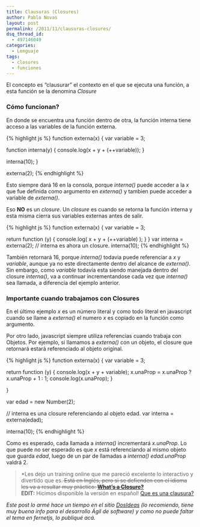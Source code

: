 ```yaml
---
title: Clausuras (Closures)
author: Pablo Novas
layout: post
permalink: /2011/11/clausuras-closures/
dsq_thread_id:
  - 497146049
categories:
  - Lenguaje
tags:
  - closures
  - funciones
---
```

El concepto es &#8220;clausurar&#8221; el contexto en el que se ejecuta una función, a esta función se la denomina *Closure*

### Cómo funcionan?

En donde se encuentra una función dentro de otra, la función interna tiene acceso a las variables de la función externa.

{% highlight js %}
function externa(x) {
   var variable = 3;

   function interna(y) {
      console.log(x + y + (++variable));
   }

   interna(10);
}

externa(2);
 {% endhighlight %}

Esto siempre dará 16 en la consola, porque *interna()* puede acceder a la *x* que fue definida como argumento en *externa()* y tambien puede acceder a variable de *externa()*.

Eso **NO** es un *closure*. Un *closure* es cuando se retorna la función interna y esta misma cierra sus variables externas antes de salir.  
<!--more-->

{% highlight js %}
function externa(x) {
   var variable = 3;

   return function (y) {
      console.log( x + y + (++variable) );
   }
}
var interna = externa(2); // interna es ahora un closure.
interna(10);
 {% endhighlight %}

También retornará 16, porque *interna()* todavia puede referenciar a *x* y *variable*, aunque ya no este directamente dentro del alcance de *externa()*. Sin embargo, como *variable* todavía esta siendo manejada dentro del closure *interna()*, va a continuar incrementandose cada vez que *interna()* sea llamada, a diferencia del ejemplo anterior.

### Importante cuando trabajamos con Closures

En el último ejemplo *x* es un número literal y como todo literal en javascript cuando se llame a *externa()* el numero *x* es copiado en la función como argumento.

Por otro lado, javascript siempre utiliza referencias cuando trabaja con Objetos. Por ejemplo, si llamamos a *externa()* con un objeto, el closure que retornará estará referenciado al objeto original.

{% highlight js %}
function externa(x) {
   var variable = 3;

   return function (y) {
      console.log(x + y + variable);
      x.unaProp = x.unaProp ? x.unaProp + 1 : 1;
      console.log(x.unaProp);
  }

}

var edad = new Number(2);

// interna es una closure referenciando al objeto edad.
var interna = externa(edad);

interna(10);
 {% endhighlight %}

Como es esperado, cada llamada a *interna()* incrementará *x.unaProp*. Lo que puede no ser esperado es que *x* está referenciando al mismo objeto que guarda *edad*, luego de un par de llamadas a *interna()* *edad.unaProp* valdrá 2.

> *Les dejo un training online que me pareció excelente lo interactivo y divertido que es.<del datetime="2012-04-16T13:43:31+00:00"> Está en Inglés, pero si se defienden con el idioma les va a resultar muy práctico: <a title="What's a Closure?" href="http://nathansjslessons.appspot.com/" target="_blank"><b>What&#8217;s a Closure?</b></a><br /> </em></del> **EDIT:** Hicimos disponible la versión en español! [Que es una clausura?][1] </p></blockquote> 
> 
> *Este post lo armé hace un tiempo en el sitio <a title="DosIdeas" href="http://www.dosideas.com" target="_blank">DosIdeas</a> (lo recomiendo, tiene muy buena info para el desarrollo Ágil de software) y como no puede faltar el tema en fernetjs, lo publiqué acá.*

 [1]: http://nathansjslessons.appspot.com/lesson?id=1000&lang=es